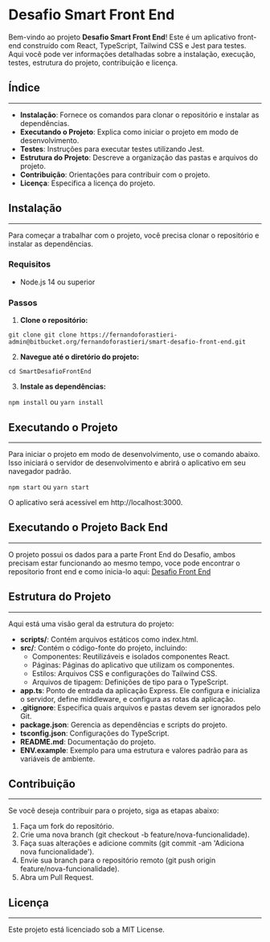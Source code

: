# Desafio Smart Front End

Bem-vindo ao projeto **Desafio Smart Front End**! Este é um aplicativo front-end construído com React, TypeScript, Tailwind CSS e Jest para testes. Aqui você pode ver informações detalhadas sobre a instalação, execução, testes, estrutura do projeto, contribuição e licença.

## Índice
--------

* **Instalação**: Fornece os comandos para clonar o repositório e instalar as dependências.
* **Executando o Projeto**: Explica como iniciar o projeto em modo de desenvolvimento.
* **Testes**: Instruções para executar testes utilizando Jest.
* **Estrutura do Projeto**: Descreve a organização das pastas e arquivos do projeto.
* **Contribuição**: Orientações para contribuir com o projeto.
* **Licença**: Especifica a licença do projeto.

## Instalação
------------

Para começar a trabalhar com o projeto, você precisa clonar o repositório e instalar as dependências.

### Requisitos

* Node.js 14 ou superior

### Passos

1. **Clone o repositório:**

`git clone git clone https://fernandoforastieri-admin@bitbucket.org/fernandoforastieri/smart-desafio-front-end.git`

2. **Navegue até o diretório do projeto:**

`cd SmartDesafioFrontEnd`

3. **Instale as dependências:**

`npm install`
ou
`yarn install`

## Executando o Projeto
------------

Para iniciar o projeto em modo de desenvolvimento, use o comando abaixo. Isso iniciará o servidor de desenvolvimento e abrirá o aplicativo em seu navegador padrão.

`npm start`
ou
`yarn start`

O aplicativo será acessível em http://localhost:3000.

## Executando o Projeto Back End
------------

O projeto possui os dados para a parte Front End do Desafio, ambos precisam estar funcionando ao mesmo tempo, voce pode encontrar o repositorio front end e como inicia-lo aqui: [Desafio Front End](https://bitbucket.org/fernandoforastieri/smart-desafio-front-end/src/main/)


## Estrutura do Projeto
---------------------

Aqui está uma visão geral da estrutura do projeto:

* **scripts/**: Contém arquivos estáticos como index.html.
* **src/**: Contém o código-fonte do projeto, incluindo:
	+ Componentes: Reutilizáveis e isolados componentes React.
	+ Páginas: Páginas do aplicativo que utilizam os componentes.
	+ Estilos: Arquivos CSS e configurações do Tailwind CSS.
	+ Arquivos de tipagem: Definições de tipo para o TypeScript.
* **app.ts**: Ponto de entrada da aplicação Express. Ele configura e inicializa o servidor, define middleware, e configura as rotas da aplicação.
* **.gitignore**: Especifica quais arquivos e pastas devem ser ignorados pelo Git.
* **package.json**: Gerencia as dependências e scripts do projeto.
* **tsconfig.json**: Configurações do TypeScript.
* **README.md**: Documentação do projeto.
* **ENV.example**: Exemplo para uma estrutura e valores padrão para as variáveis de ambiente.

## Contribuição
-------------

Se você deseja contribuir para o projeto, siga as etapas abaixo:

1. Faça um fork do repositório.
2. Crie uma nova branch (git checkout -b feature/nova-funcionalidade).
3. Faça suas alterações e adicione commits (git commit -am 'Adiciona nova funcionalidade').
4. Envie sua branch para o repositório remoto (git push origin feature/nova-funcionalidade).
5. Abra um Pull Request.

## Licença
---------

Este projeto está licenciado sob a MIT License.
